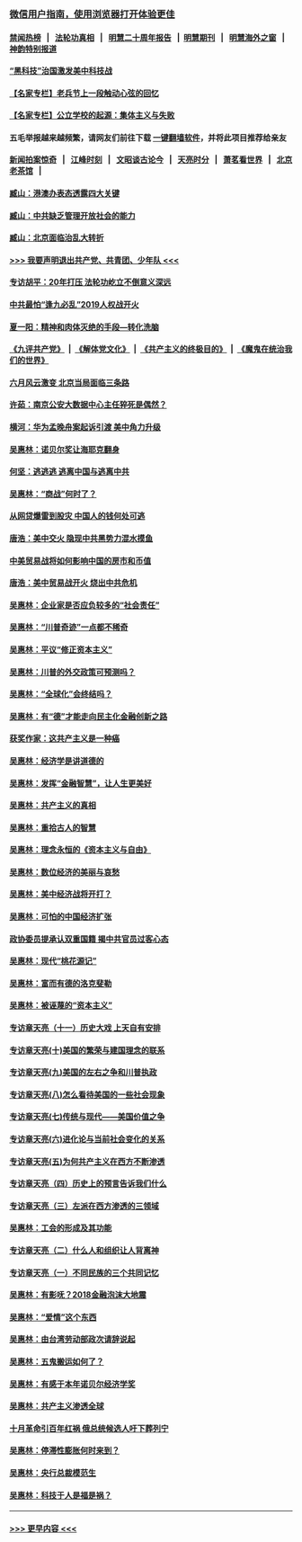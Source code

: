 ### [微信用户指南，使用浏览器打开体验更佳](https://github.com/gfw-breaker/banned-news1/blob/master/indexes/wechat-guide.md?t=0)
#### [禁闻热榜](热点新闻.md?t=0)  &nbsp;&nbsp;|&nbsp;&nbsp; [法轮功真相](https://github.com/gfw-breaker/truth/blob/master/README.md?t=0) &nbsp;&nbsp;|&nbsp;&nbsp; [明慧二十周年报告](https://github.com/gfw-breaker/mh-reports/blob/master/README.md?t=0) &nbsp;&nbsp;|&nbsp;&nbsp;[明慧期刊](https://github.com/gfw-breaker/mh-qikan) &nbsp;&nbsp;|&nbsp;&nbsp; [明慧海外之窗](https://github.com/gfw-breaker/mh-news/blob/master/README.md?t=0) &nbsp;&nbsp;|&nbsp;&nbsp; [神韵特别报道](https://github.com/gfw-breaker/mh-news/blob/master/shenyun.md?t=0)
#### [“黑科技”治国激发美中科技战](../pages/nsc423/n11638056.md?t=02071222) 
#### [【名家专栏】老兵节上一段触动心弦的回忆](../pages/nsc423/n11646016.md?t=02071222) 
#### [【名家专栏】公立学校的起源：集体主义与失败](../pages/nsc423/n11601833.md?t=02071222) 
#### 五毛举报越来越频繁，请网友们前往下载 [一键翻墙软件](https://github.com/gfw-breaker/ssr-accounts)，并将此项目推荐给亲友
#### [新闻拍案惊奇](https://github.com/gfw-breaker/banned-news1/blob/master/pages/link4.md) &nbsp;&nbsp;|&nbsp;&nbsp; [江峰时刻](https://github.com/gfw-breaker/banned-news1/blob/master/pages/link4.md) &nbsp;&nbsp;|&nbsp;&nbsp; [文昭谈古论今](https://github.com/gfw-breaker/banned-news1/blob/master/pages/link4.md) &nbsp;&nbsp;|&nbsp;&nbsp; [天亮时分](https://github.com/gfw-breaker/banned-news1/blob/master/pages/link4.md) &nbsp;&nbsp;|&nbsp;&nbsp; [萧茗看世界](https://github.com/gfw-breaker/banned-news1/blob/master/pages/link4.md) &nbsp;&nbsp;|&nbsp;&nbsp; [北京老茶馆](https://github.com/gfw-breaker/banned-news1/blob/master/pages/link4.md) &nbsp;&nbsp;|&nbsp;&nbsp; 
#### [臧山：港澳办表态透露四大关键](../pages/nsc423/n11421628.md?t=02071222) 
#### [臧山：中共缺乏管理开放社会的能力](../pages/nsc423/n11407457.md?t=02071222) 
#### [臧山：北京面临治乱大转折](../pages/nsc423/n11406895.md?t=02071222) 
#### [>>> 我要声明退出共产党、共青团、少年队 <<<](https://github.com/begood0513/goodnews/blob/master/quit/letter.md) 
#### [专访胡平：20年打压 法轮功屹立不倒意义深远](../pages/nsc423/n11398800.md?t=02071222) 
#### [中共最怕“逢九必乱”2019人权战开火](../pages/nsc423/n11385248.md?t=02071222) 
#### [夏一阳：精神和肉体灭绝的手段—转化洗脑](../pages/nsc423/n11368250.md?t=02071222) 
#### [《九评共产党》](https://github.com/begood0513/9ping.md/blob/master/README.md) &nbsp;|&nbsp; [《解体党文化》](../../../../jtdwh.md/blob/master/README.md)  &nbsp;|&nbsp; [《共产主义的终极目的》](../../../../gczydzjmd.md/blob/master/README.md) &nbsp;|&nbsp; [《魔鬼在统治我们的世界》](../../../../mgztzwmdsj.md/blob/master/README.md) 
#### [六月风云激变 北京当局面临三条路](../pages/nsc423/n11313668.md?t=02071222) 
#### [许茹：南京公安大数据中心主任猝死是偶然？](../pages/nsc423/n11064744.md?t=02071222) 
#### [横河：华为孟晚舟案起诉引渡 美中角力升级](../pages/nsc423/n11027230.md?t=02071222) 
#### [吴惠林：诺贝尔奖让海耶克翻身](../pages/nsc423/n10890049.md?t=02071222) 
#### [何坚：逃逃逃 逃离中国与逃离中共](../pages/nsc423/n10592891.md?t=02071222) 
#### [吴惠林：“商战”何时了？](../pages/nsc423/n10573558.md?t=02071222) 
#### [从网贷爆雷到股灾 中国人的钱何处可逃](../pages/nsc423/n10572800.md?t=02071222) 
#### [唐浩：美中交火 隐现中共黑势力混水摸鱼](../pages/nsc423/n10544040.md?t=02071222) 
#### [中美贸易战将如何影响中国的房市和币值](../pages/nsc423/n10543697.md?t=02071222) 
#### [唐浩：美中贸易战开火 烧出中共危机](../pages/nsc423/n10540126.md?t=02071222) 
#### [吴惠林：企业家是否应负较多的“社会责任”](../pages/nsc423/n10535022.md?t=02071222) 
#### [吴惠林：“川普奇迹”一点都不稀奇](../pages/nsc423/n10512808.md?t=02071222) 
#### [吴惠林：平议“修正资本主义”](../pages/nsc423/n10495724.md?t=02071222) 
#### [吴惠林：川普的外交政策可预测吗？](../pages/nsc423/n10462387.md?t=02071222) 
#### [吴惠林：“全球化”会终结吗？](../pages/nsc423/n10452838.md?t=02071222) 
#### [吴惠林：有“德”才能走向民主化金融创新之路](../pages/nsc423/n10432292.md?t=02071222) 
#### [获奖作家：这共产主义是一种癌](../pages/nsc423/n10431541.md?t=02071222) 
#### [吴惠林：经济学是讲道德的](../pages/nsc423/n10398014.md?t=02071222) 
#### [吴惠林：发挥“金融智慧”，让人生更美好](../pages/nsc423/n10375019.md?t=02071222) 
#### [吴惠林：共产主义的真相](../pages/nsc423/n10351394.md?t=02071222) 
#### [吴惠林：重拾古人的智慧](../pages/nsc423/n10337691.md?t=02071222) 
#### [吴惠林：理念永恒的《资本主义与自由》](../pages/nsc423/n10316274.md?t=02071222) 
#### [吴惠林：数位经济的美丽与哀愁](../pages/nsc423/n10292946.md?t=02071222) 
#### [吴惠林：美中经济战将开打？](../pages/nsc423/n10258825.md?t=02071222) 
#### [吴惠林：可怕的中国经济扩张](../pages/nsc423/n10219147.md?t=02071222) 
#### [政协委员提承认双重国籍 揭中共官员过客心态](../pages/nsc423/n10208809.md?t=02071222) 
#### [吴惠林：现代“桃花源记”](../pages/nsc423/n10185234.md?t=02071222) 
#### [吴惠林：富而有德的洛克斐勒](../pages/nsc423/n10142264.md?t=02071222) 
#### [吴惠林：被诬蔑的“资本主义”](../pages/nsc423/n10124816.md?t=02071222) 
#### [专访章天亮（十一）历史大戏 上天自有安排](../pages/nsc423/n10094905.md?t=02071222) 
#### [专访章天亮(十)美国的繁荣与建国理念的联系](../pages/nsc423/n10094899.md?t=02071222) 
#### [专访章天亮(九)美国的左右之争和川普执政](../pages/nsc423/n10094889.md?t=02071222) 
#### [专访章天亮(八)怎么看待美国的一些社会现象](../pages/nsc423/n10094857.md?t=02071222) 
#### [专访章天亮(七)传统与现代——美国价值之争](../pages/nsc423/n10093140.md?t=02071222) 
#### [专访章天亮(六)进化论与当前社会变化的关系](../pages/nsc423/n10092036.md?t=02071222) 
#### [专访章天亮(五)为何共产主义在西方不断渗透](../pages/nsc423/n10083620.md?t=02071222) 
#### [专访章天亮（四）历史上的预言告诉我们什么](../pages/nsc423/n10083606.md?t=02071222) 
#### [专访章天亮（三）左派在西方渗透的三领域](../pages/nsc423/n10081115.md?t=02071222) 
#### [吴惠林：工会的形成及其功能](../pages/nsc423/n10080633.md?t=02071222) 
#### [专访章天亮（二）什么人和组织让人背离神](../pages/nsc423/n10076637.md?t=02071222) 
#### [专访章天亮（一）不同民族的三个共同记忆](../pages/nsc423/n10074188.md?t=02071222) 
#### [吴惠林：有影呒？2018金融泡沫大地震](../pages/nsc423/n10040534.md?t=02071222) 
#### [吴惠林：“爱情”这个东西](../pages/nsc423/n10019423.md?t=02071222) 
#### [吴惠林：由台湾劳动部政次请辞说起](../pages/nsc423/n9979679.md?t=02071222) 
#### [吴惠林：五鬼搬运如何了？](../pages/nsc423/n9925338.md?t=02071222) 
#### [吴惠林：有感于本年诺贝尔经济学奖](../pages/nsc423/n9871883.md?t=02071222) 
#### [吴惠林：共产主义渗透全球](../pages/nsc423/n9812748.md?t=02071222) 
#### [十月革命引百年红祸 俄总统候选人吁下葬列宁](../pages/nsc423/n9810182.md?t=02071222) 
#### [吴惠林：停滞性膨胀何时来到？](../pages/nsc423/n9764136.md?t=02071222) 
#### [吴惠林：央行总裁模范生](../pages/nsc423/n9728134.md?t=02071222) 
#### [吴惠林：科技于人是福是祸？](../pages/nsc423/n9672982.md?t=02071222) 

----
#### [ >>> 更早内容 <<< ](../indexes/nsc423-earlier.md)
